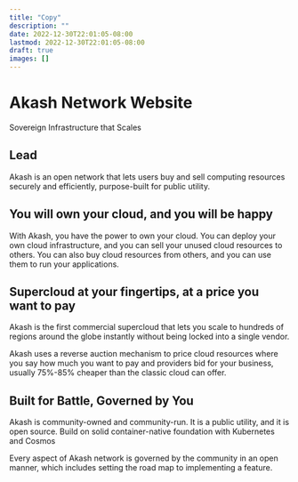 ```yaml
---
title: "Copy"
description: ""
date: 2022-12-30T22:01:05-08:00
lastmod: 2022-12-30T22:01:05-08:00
draft: true
images: []
---
```


# Akash Network Website

Sovereign Infrastructure that Scales

## Lead

Akash is an open network that lets users buy and sell computing resources securely and efficiently, purpose-built for public utility.

## You will own your cloud, and you will be happy

With Akash, you have the power to own your cloud. You can deploy your own cloud infrastructure, and you can sell your unused cloud resources to others. You can also buy cloud resources from others, and you can use them to run your applications.

## Supercloud at your fingertips, at a price you want to pay

Akash is the first commercial supercloud that lets you scale to hundreds of regions around the globe instantly without being locked into a single vendor.

Akash uses a reverse auction mechanism to price cloud resources where you say how much you want to pay and providers bid for your business, usually 75%-85% cheaper than the classic cloud can offer.

## Built for Battle, Governed by You

Akash is community-owned and community-run. It is a public utility, and it is open source. Build on solid container-native foundation with Kubernetes and Cosmos

Every aspect of Akash network is governed by the community in an open manner, which includes setting the road map to implementing a feature.
